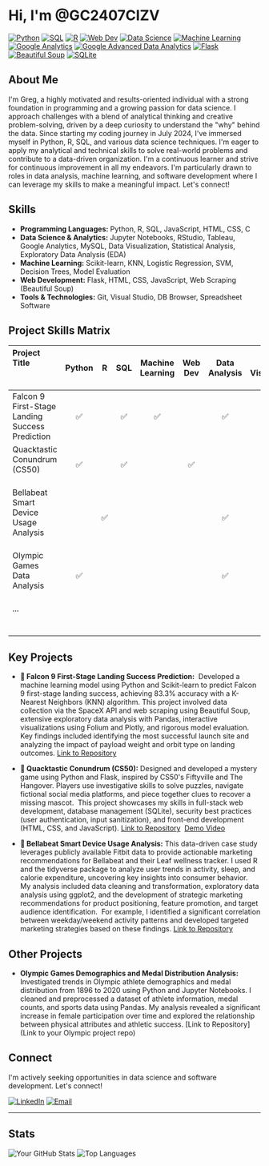 # Hi, I'm @GC2407CIZV

[![Python](https://img.shields.io/badge/Python-3776AB?style=flat-square&logo=python&logoColor=white)](https://www.python.org/)
[![SQL](https://img.shields.io/badge/SQL-4479A1?style=flat-square&logo=sql&logoColor=white)](https://www.w3schools.com/sql/)
[![R](https://img.shields.io/badge/R-276DC3?style=flat-square&logo=r&logoColor=white)](https://www.r-project.org/)
[![Web Dev](https://img.shields.io/badge/Web%20Dev-1572B6?style=flat-square&logo=html5&logoColor=white)](https://www.w3schools.com/html/)
[![Data Science](https://img.shields.io/badge/Data%20Science-F37626?style=flat-square&logo=jupyter&logoColor=white)](https://jupyter.org/)
[![Machine Learning](https://img.shields.io/badge/Machine%20Learning-F7931E?style=flat-square&logo=scikit-learn&logoColor=white)](https://scikit-learn.org/stable/)
[![Google Analytics](https://img.shields.io/badge/Google%20Analytics-E37400?style=flat-square&logo=googleanalytics&logoColor=white)](https://analytics.google.com/)
[![Google Advanced Data Analytics](https://img.shields.io/badge/Google%20Adv%20Analytics-4285F4?style=flat-square&logo=googleanalytics&logoColor=white)](https://grow.google/advanceddataanalytics/)
[![Flask](https://img.shields.io/badge/Flask-000000?style=flat-square&logo=flask&logoColor=white)](https://flask.palletsprojects.com/en/2.3.x/)
[![Beautiful Soup](https://img.shields.io/badge/Beautiful%20Soup-4BC686?style=flat-square&logo=beautifulsoup&logoColor=white)](https://www.crummy.com/software/BeautifulSoup/bs4/doc/)
[![SQLite](https://img.shields.io/badge/SQLite-003B57?style=flat-square&logo=sqlite&logoColor=white)](https://www.sqlite.org/index.html)

## About Me

I'm Greg, a highly motivated and results-oriented individual with a strong foundation in programming and a growing passion for data science. I approach challenges with a blend of analytical thinking and creative problem-solving, driven by a deep curiosity to understand the "why" behind the data. Since starting my coding journey in July 2024, I've immersed myself in Python, R, SQL, and various data science techniques. I'm eager to apply my analytical and technical skills to solve real-world problems and contribute to a data-driven organization. I'm a continuous learner and strive for continuous improvement in all my endeavors. I'm particularly drawn to roles in data analysis, machine learning, and software development where I can leverage my skills to make a meaningful impact. Let's connect!


##   Skills

* **Programming Languages:** Python, R, SQL, JavaScript, HTML, CSS, C
* **Data Science & Analytics:** Jupyter Notebooks, RStudio, Tableau, Google Analytics, MySQL, Data Visualization, Statistical Analysis, Exploratory Data Analysis (EDA)
* **Machine Learning:** Scikit-learn, KNN, Logistic Regression, SVM, Decision Trees, Model Evaluation
* **Web Development:** Flask, HTML, CSS, JavaScript, Web Scraping (Beautiful Soup)
* **Tools & Technologies:** Git, Visual Studio, DB Browser, Spreadsheet Software

##   Project Skills Matrix

| Project Title                                     | Python | R   | SQL   | Machine Learning | Web Dev | Data Analysis | Data Visualization | Jupyter Notebook | RStudio | Beautiful Soup | R Markdown | tidyverse | ggplot2 | lubridate | ... |
| :----------------------------------------------- | :-----: | :---: | :---: | :--------------: | :-----: | :-----------: | :--------------: | :--------------: | :-----: | :--------------: | :----------: | :----------: | :-------: | :----------: | :--: |
| Falcon 9 First-Stage Landing Success Prediction |   ✅   |     |   ✅   |       ✅        |         |       ✅      |        ✅       |       ✅        |         |       ✅        |              |              |          |              | ...  |
| Quacktastic Conundrum (CS50)                    |   ✅   |     |   ✅   |                  |    ✅    |               |                  |              |         |              |              |          |          |              | ...  |
| Bellabeat Smart Device Usage Analysis             |       |   ✅  |       |                  |         |       ✅      |        ✅       |    ✅    |       ✅     |       ✅     |    ✅    |    ✅    |       ✅     |    ✅    | ...  |
| Olympic Games Data Analysis                      |   ✅   |     |       |                  |         |       ✅      |        ✅       |       ✅        |         |              |              |          |          |              | ...  |
| ...                                              |       |     |       |                  |         |               |                  |              |         |              |              |          |          |              | ...  |

##   Key Projects

* **🚀 Falcon 9 First-Stage Landing Success Prediction:**  Developed a machine learning model using Python and Scikit-learn to predict Falcon 9 first-stage landing success, achieving 83.3% accuracy with a K-Nearest Neighbors (KNN) algorithm. This project involved data collection via the SpaceX API and web scraping using Beautiful Soup, extensive exploratory data analysis with Pandas, interactive visualizations using Folium and Plotly, and rigorous model evaluation.  Key findings included identifying the most successful launch site and analyzing the impact of payload weight and orbit type on landing outcomes. [Link to Repository](https://github.com/GC2407CIZV/IBM/tree/main/Applied%20Data%20Science%20Capstone)

* **🦆 Quacktastic Conundrum (CS50):** Designed and developed a mystery game using Python and Flask, inspired by CS50's Fiftyville and The Hangover. Players use investigative skills to solve puzzles, navigate fictional social media platforms, and piece together clues to recover a missing mascot.  This project showcases my skills in full-stack web development, database management (SQLite), security best practices (user authentication, input sanitization), and front-end development (HTML, CSS, and JavaScript). [Link to Repository](https://github.com/GC2407CIZV/CS50/tree/main/project)  [Demo Video](https://www.youtube.com/watch?v=M8YOX5bFVbg&themeRefresh=1)

* **🌿 Bellabeat Smart Device Usage Analysis:** This data-driven case study leverages publicly available Fitbit data to provide actionable marketing recommendations for Bellabeat and their Leaf wellness tracker. I used R and the tidyverse package to analyze user trends in activity, sleep, and calorie expenditure, uncovering key insights into consumer behavior.  My analysis included data cleaning and transformation, exploratory data analysis using ggplot2, and the development of strategic marketing recommendations for product positioning, feature promotion, and target audience identification.  For example, I identified a significant correlation between weekday/weekend activity patterns and developed targeted marketing strategies based on these findings. [Link to Repository](https://github.com/GC2407CIZV/Google-Analytics/tree/main/Capstone)

##   Other Projects

* **Olympic Games Demographics and Medal Distribution Analysis:** Investigated trends in Olympic athlete demographics and medal distribution from 1896 to 2020 using Python and Jupyter Notebooks. I cleaned and preprocessed a dataset of athlete information, medal counts, and sports data using Pandas. My analysis revealed a significant increase in female participation over time and explored the relationship between physical attributes and athletic success. [Link to Repository](Link to your Olympic project repo)

##   Connect

I'm actively seeking opportunities in data science and software development. Let's connect!

[![LinkedIn](https://img.icons8.com/ios-filled/50/808080/linkedin.png)](https://www.linkedin.com/in/gregory-charles-7a460550/)
[![Email](https://img.icons8.com/ios-filled/50/808080/new-post.png)](mailto:gregory.charles01@gmail.com)

---

##   Stats

![Your GitHub Stats](https://github-readme-stats.vercel.app/api?username=GC2407CIZV&show_icons=true&theme=radical)
![Top Languages](https://github-readme-stats.vercel.app/api/top-langs/?username=GC2407CIZV&layout=compact&langs_count=10&theme=dracula)
